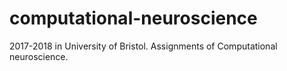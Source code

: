 # computational-neuroscience
2017-2018 in University of Bristol.
Assignments of Computational neuroscience.
